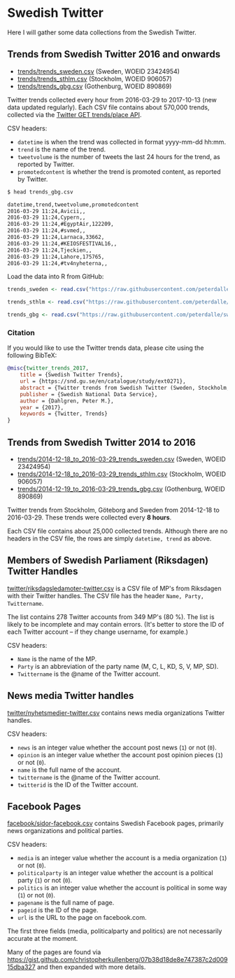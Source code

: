 # Swedish Twitter

Here I will gather some data collections from the Swedish Twitter.

## Trends from Swedish Twitter 2016 and onwards

* [trends/trends_sweden.csv](trends/trends_sweden.csv) (Sweden, WOEID 23424954)
* [trends/trends_sthlm.csv](trends/trends_sthlm.csv) (Stockholm, WOEID 906057)
* [trends/trends_gbg.csv](trends/trends_gbg.csv) (Gothenburg, WOEID 890869)

Twitter trends collected every hour from 2016-03-29 to 2017-10-13 (new data updated regularly). Each CSV file contains about 570,000 trends, collected via the [Twitter GET trends/place API](https://dev.twitter.com/rest/reference/get/trends/place).

CSV headers: 

- `datetime` is when the trend was collected in format yyyy-mm-dd hh:mm.
- `trend` is the name of the trend.
- `tweetvolume` is the number of tweets the last 24 hours for the trend, as reported by Twitter.
- `promotedcontent` is whether the trend is promoted content, as reported by Twitter.

```bash
$ head trends_gbg.csv

datetime,trend,tweetvolume,promotedcontent
2016-03-29 11:24,Avicii,,
2016-03-29 11:24,Cypern,,
2016-03-29 11:24,#EgyptAir,122209,
2016-03-29 11:24,#svmed,,
2016-03-29 11:24,Larnaca,33662,
2016-03-29 11:24,#KEIOSFESTIVAL16,,
2016-03-29 11:24,Tjeckien,,
2016-03-29 11:24,Lahore,175765,
2016-03-29 11:24,#tv4nyheterna,,
```

Load the data into R from GitHub:

```r
trends_sweden <- read.csv("https://raw.githubusercontent.com/peterdalle/swedishtwitter/master/trends/trends_sweden.csv", header=TRUE)

trends_sthlm <- read.csv("https://raw.githubusercontent.com/peterdalle/swedishtwitter/master/trends/trends_sthlm.csv", header=TRUE)

trends_gbg <- read.csv("https://raw.githubusercontent.com/peterdalle/swedishtwitter/master/trends/trends_gbg.csv", header=TRUE)
```

### Citation

If you would like to use the Twitter trends data, please cite using the following BibTeX:

```BibTeX
@misc{twitter_trends_2017,
    title = {Swedish Twitter Trends},
    url = {https://snd.gu.se/en/catalogue/study/ext0271},
    abstract = {Twitter trends from Swedish Twitter (Sweden, Stockholm, Göteborg). Trends collected every hour from 2016-03-29 and onwards via the GET trends/place API. Data contains datetime, name of the trend, tweet volume, and whether or not the trend is promoted content.},
    publisher = {Swedish National Data Service},
    author = {Dahlgren, Peter M.},
    year = {2017},
    keywords = {Twitter, Trends}
}
```

## Trends from Swedish Twitter 2014 to 2016

* [trends/2014-12-18_to_2016-03-29_trends_sweden.csv](trends/2014-12-18_to_2016-03-29_trends_sweden.csv) (Sweden, WOEID 23424954)
* [trends/2014-12-18_to_2016-03-29_trends_sthlm.csv](trends/2014-12-18_to_2016-03-29_trends_sthlm.csv) (Stockholm, WOEID 906057)
* [trends/2014-12-19_to_2016-03-29_trends_gbg.csv](trends/2014-12-19_to_2016-03-29_trends_gbg.csv) (Gothenburg, WOEID 890869)

Twitter trends from Stockholm, Göteborg and Sweden from 2014-12-18 to 2016-03-29. These trends were collected every **8 hours**.

Each CSV file contains about 25,000 collected trends. Although there are no headers in the CSV file, the rows are simply `datetime, trend` as above.

## Members of Swedish Parliament (Riksdagen) Twitter Handles

[twitter/riksdagsledamoter-twitter.csv](twitter/riksdagsledamoter-twitter.csv) is a CSV file of MP's from Riksdagen with their Twitter handles. The CSV file has the header `Name, Party, Twittername`.

The list contains 278 Twitter accounts from 349 MP's (80 %). The list is likely to be incomplete and may contain errors. (It's better to store the ID of each Twitter account – if they change username, for example.)

CSV headers: 

- `Name` is the name of the MP.
- `Party` is an abbreviation of the party name (M, C, L, KD, S, V, MP, SD).
- `Twittername` is the @name of the Twitter account.

## News media Twitter handles

[twitter/nyhetsmedier-twitter.csv](twitter/nyhetsmedier-twitter.csv) contains news media organizations Twitter handles.

CSV headers:

- `news` is an integer value whether the account post news (`1`) or not (`0`).
- `opinion` is an integer value whether the account post opinion pieces (`1`) or not (`0`).
- `name` is the full name of the account.
- `twittername` is the @name of the Twitter account.
- `twitterid` is the ID of the Twitter account.

## Facebook Pages

[facebook/sidor-facebook.csv](facebook/sidor-facebook.csv) contains Swedish Facebook pages, primarily news organizations and political parties.

CSV headers:

- `media` is an integer value whether the account is a media organization (`1`) or not (`0`).
- `politicalparty` is an integer value whether the account is a political party (`1`) or not (`0`).
- `politics` is an integer value whether the account is political in some way (`1`) or not (`0`).
- `pagename` is the full name of page.
- `pageid` is the ID of the page.
- `url` is the URL to the page on facebook.com.

The first three fields (media, politicalparty and politics) are not necessarily accurate at the moment.

Many of the pages are found via <https://gist.github.com/christopherkullenberg/07b38d18de8e747387c2d00915dba327> and then expanded with more details.
